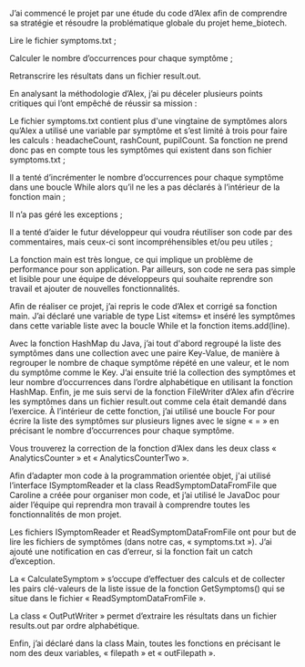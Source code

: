 J’ai commencé le projet par une étude du code d’Alex afin de comprendre sa stratégie et résoudre la problématique globale du projet heme_biotech.

Lire le fichier symptoms.txt ;
 
Calculer le nombre d’occurrences pour chaque symptôme ;
 
Retranscrire les résultats dans un fichier result.out.
 
En analysant la méthodologie d’Alex, j’ai pu déceler plusieurs points critiques qui l’ont empêché de réussir sa mission :

Le fichier symptoms.txt contient plus d'une vingtaine de symptômes alors qu’Alex a utilisé une variable par symptôme et s’est limité à trois pour faire les calculs : headacheCount, rashCount, pupilCount. Sa fonction ne prend donc pas en compte tous les symptômes qui existent dans son fichier symptoms.txt ;
 
Il a tenté d’incrémenter le nombre d’occurrences pour chaque symptôme dans une boucle While alors qu’il ne les a pas déclarés à l’intérieur de la fonction main ;
 
Il n’a pas géré les exceptions ;
 
Il a tenté d’aider le futur développeur qui voudra réutiliser son code par des commentaires, mais ceux-ci sont incompréhensibles et/ou peu utiles ;
 
La fonction main est très longue, ce qui implique un problème de performance pour son application. Par ailleurs, son code ne sera pas simple et lisible pour une équipe de développeurs qui souhaite reprendre son travail et ajouter de nouvelles fonctionnalités.
 
Afin de réaliser ce projet, j’ai repris le code d’Alex et corrigé sa fonction main. J’ai déclaré une variable de type List «items» et inséré les symptômes dans cette variable liste avec la boucle While et la fonction items.add(line). 

Avec la fonction HashMap du Java, j’ai tout d'abord regroupé la liste des symptômes dans une collection avec une paire Key-Value, de manière à regrouper le nombre de chaque symptôme répété en une valeur, et le nom du symptôme comme le Key. J’ai ensuite trié la collection des symptômes et leur nombre d’occurrences dans l’ordre alphabétique en utilisant la fonction HashMap. Enfin, je me suis servi de la fonction FileWriter d’Alex afin d’écrire les symptômes dans un fichier result.out comme cela était demandé dans l’exercice. À l’intérieur de cette fonction, j’ai utilisé une boucle For pour écrire la liste des symptômes sur plusieurs lignes avec le signe « = » en précisant le nombre d’occurrences pour chaque symptôme.

Vous trouverez la correction de la fonction d’Alex dans les deux class « AnalyticsCounter »  et « AnalyticsCounterTwo ».

Afin d’adapter mon code à la programmation orientée objet, j'ai utilisé l’interface ISymptomReader et la class ReadSymptomDataFromFile que Caroline a créée pour organiser mon code, et j’ai utilisé le JavaDoc pour aider l’équipe qui reprendra mon travail à comprendre toutes les fonctionnalités de mon projet.

Les fichiers ISymptomReader et ReadSymptomDataFromFile ont pour but de lire les fichiers de symptômes (dans notre cas, « symptoms.txt »). J’ai ajouté une notification en cas d’erreur, si la fonction fait un catch d’exception.

La « CalculateSymptom » s’occupe d’effectuer des calculs et de collecter les pairs clé-valeurs de la liste issue de la fonction GetSymptoms() qui se situe dans le fichier « ReadSymptomDataFromFile ».

La class « OutPutWriter » permet d’extraire les résultats dans un fichier results.out par ordre alphabétique.

Enfin, j’ai déclaré dans la class Main, toutes les fonctions en précisant le nom des deux variables, « filepath » et « outFilepath ».
